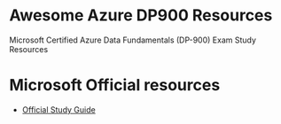 # Awesome Azure DP900 Resources
Microsoft Certified Azure Data Fundamentals (DP-900) Exam Study Resources

# Microsoft Official resources
- [Official Study Guide](https://learn.microsoft.com/en-us/credentials/certifications/resources/study-guides/dp-900)
